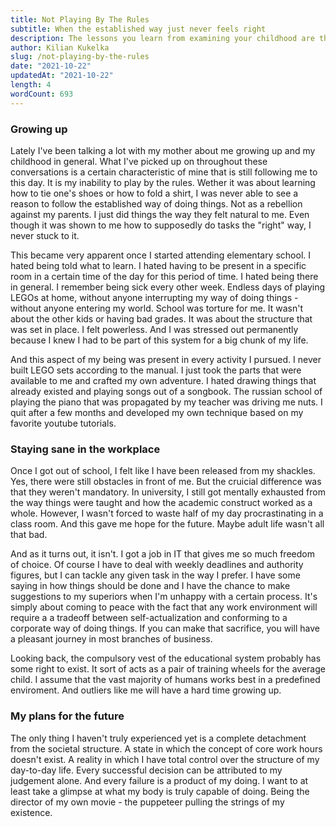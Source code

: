 ```yaml
---
title: Not Playing By The Rules
subtitle: When the established way just never feels right
description: The lessons you learn from examining your childhood are the most insightful pieces of knowledge to explain the mannerisms of your current self.
author: Kilian Kukelka
slug: /not-playing-by-the-rules
date: "2021-10-22"
updatedAt: "2021-10-22"
length: 4
wordCount: 693
---
```


### Growing up

Lately I've been talking a lot with my mother about me growing up and my childhood in general. What I've picked up on throughout these conversations is a certain characteristic of mine that is still following me to this day. It is my inability to play by the rules. Wether it was about learning how to tie one's shoes or how to fold a shirt, I was never able to see a reason to follow the established way of doing things. Not as a rebellion against my parents. I just did things the way they felt natural to me. Even though it was shown to me how to supposedly do tasks the "right" way, I never stuck to it.

This became very apparent once I started attending elementary school. I hated being told what to learn. I hated having to be present in a specific room in a certain time of the day for this period of time. I hated being there in general. I remember being sick every other week. Endless days of playing LEGOs at home, without anyone interrupting my way of doing things - without anyone entering my world. School was torture for me. It wasn't about the other kids or having bad grades. It was about the structure that was set in place. I felt powerless. And I was stressed out permanently because I knew I had to be part of this system for a big chunk of my life.

And this aspect of my being was present in every activity I pursued. I never built LEGO sets according to the manual. I just took the parts that were available to me and crafted my own adventure. I hated drawing things that already existed and playing songs out of a songbook. The russian school of playing the piano that was propagated by my teacher was driving me nuts. I quit after a few months and developed my own technique based on my favorite youtube tutorials.

### Staying sane in the workplace

Once I got out of school, I felt like I have been released from my shackles. Yes, there were still obstacles in front of me. But the cruicial difference was that they weren't mandatory. In university, I still got mentally exhausted from the way things were taught and how the academic construct worked as a whole. However, I wasn't forced to waste half of my day procrastinating in a class room. And this gave me hope for the future. Maybe adult life wasn't all that bad.

And as it turns out, it isn't. I got a job in IT that gives me so much freedom of choice. Of course I have to deal with weekly deadlines and authority figures, but I can tackle any given task in the way I prefer. I have some saying in how things should be done and I have the chance to make suggestions to my superiors when I'm unhappy with a certain process. It's simply about coming to peace with the fact that any work environment will require a a tradeoff between self-actualization and conforming to a corporate way of doing things. If you can make that sacrifice, you will have a pleasant journey in most branches of business.

Looking back, the compulsory vest of the educational system probably has some right to exist. It sort of acts as a pair of training wheels for the average child. I assume that the vast majority of humans works best in a predefined enviroment. And outliers like me will have a hard time growing up.

### My plans for the future

The only thing I haven't truly experienced yet is a complete detachment from the societal structure. A state in which the concept of core work hours doesn't exist. A reality in which I have total control over the structure of my day-to-day life. Every successful decision can be attributed to my judgement alone. And every failure is a product of my doing. I want to at least take a glimpse at what my body is truly capable of doing. Being the director of my own movie - the puppeteer pulling the strings of my existence.
